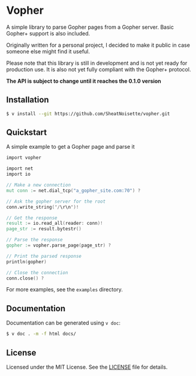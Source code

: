 # Vopher
A simple library to parse Gopher pages from a Gopher server. Basic Gopher+
support is also included.

Originally written for a personal project, I decided to make it public in case
someone else might find it useful.

Please note that this library is still in development and is not yet ready for
production use. It is also not yet fully compliant with the Gopher+ protocol.

**The API is subject to change until it reaches the 0.1.0 version**

## Installation
```bash
$ v install --git https://github.com/SheatNoisette/vopher.git
```

## Quickstart

A simple example to get a Gopher page and parse it
```v
import vopher

import net
import io

// Make a new connection
mut conn := net.dial_tcp("a_gopher_site.com:70") ?

// Ask the gopher server for the root
conn.write_string('/\r\n')!

// Get the response
result := io.read_all(reader: conn)!
page_str := result.bytestr()

// Parse the response
gopher := vopher.parse_page(page_str) ?

// Print the parsed response
println(gopher)

// Close the connection
conn.close() ?
```
For more examples, see the `examples` directory.

## Documentation
Documentation can be generated using `v doc`:
```bash
$ v doc . -m -f html docs/
```

## License
Licensed under the MIT License. See the [LICENSE](LICENSE) file for details.
